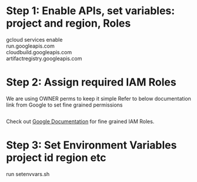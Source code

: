 # Step 1: Enable APIs, set variables: project and region, Roles

gcloud services enable \
    run.googleapis.com \
    cloudbuild.googleapis.com \
    artifactregistry.googleapis.com



# Step 2: Assign required IAM Roles 
We are using OWNER perms to keep it simple 
Refer to below documentation link from Google to set fine grained permissions
```Note: 
```

Check out [Google Documentation]([https://github.com](https://cloud.google.com/run/docs/tutorials/gpu-gemma2-with-ollama?utm_source=youtube&utm_medium=unpaidsoc&utm_campaign=CDR_efrainpedroza_gemma2_iy-z00bfnoc_ServerlessExpeditions_092724&utm_content=description)) for fine grained IAM Roles.


# Step 3: Set Environment Variables project id region etc 
run setenvvars.sh

